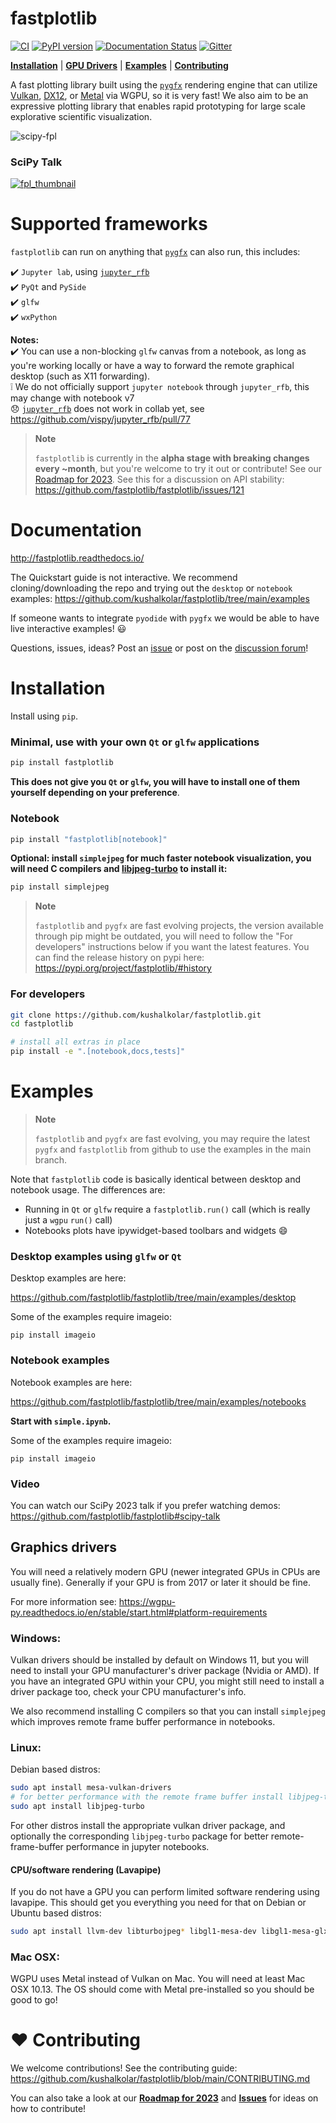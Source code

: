 # fastplotlib
[![CI](https://github.com/kushalkolar/fastplotlib/actions/workflows/ci.yml/badge.svg)](https://github.com/kushalkolar/fastplotlib/actions/workflows/ci.yml)
[![PyPI version](https://badge.fury.io/py/fastplotlib.svg)](https://badge.fury.io/py/fastplotlib)
[![Documentation Status](https://readthedocs.org/projects/fastplotlib/badge/?version=latest)](https://fastplotlib.readthedocs.io/en/latest/?badge=latest)
[![Gitter](https://badges.gitter.im/fastplotlib/community.svg)](https://gitter.im/fastplotlib/community?utm_source=badge&utm_medium=badge&utm_campaign=pr-badge)

[**Installation**](https://github.com/kushalkolar/fastplotlib#installation) | 
[**GPU Drivers**](https://github.com/kushalkolar/fastplotlib#graphics-drivers) | 
[**Examples**](https://github.com/kushalkolar/fastplotlib#examples) | 
[**Contributing**](https://github.com/kushalkolar/fastplotlib#heart-contributing)

A fast plotting library built using the [`pygfx`](https://github.com/pygfx/pygfx) rendering engine that can utilize [Vulkan](https://en.wikipedia.org/wiki/Vulkan), [DX12](https://en.wikipedia.org/wiki/DirectX#DirectX_12), or [Metal](https://developer.apple.com/metal/) via WGPU, so it is very fast! We also aim to be an expressive plotting library that enables rapid prototyping for large scale explorative scientific visualization.

![scipy-fpl](https://github.com/fastplotlib/fastplotlib/assets/9403332/b981a54c-05f9-443f-a8e4-52cd01cd802a)

### SciPy Talk

[![fpl_thumbnail](http://i3.ytimg.com/vi/Q-UJpAqljsU/hqdefault.jpg)](https://www.youtube.com/watch?v=Q-UJpAqljsU)


# Supported frameworks

`fastplotlib` can run on anything that [`pygfx`](https://github.com/pygfx/pygfx) can also run, this includes:

:heavy_check_mark: `Jupyter lab`, using [`jupyter_rfb`](https://github.com/vispy/jupyter_rfb)\
:heavy_check_mark: `PyQt` and `PySide`\
:heavy_check_mark: `glfw`\
:heavy_check_mark: `wxPython`

**Notes:**\
:heavy_check_mark: You can use a non-blocking `glfw` canvas from a notebook, as long as you're working locally or have a way to forward the remote graphical desktop (such as X11 forwarding).\
:grey_exclamation: We do not officially support `jupyter notebook` through `jupyter_rfb`, this may change with notebook v7\
:disappointed: [`jupyter_rfb`](https://github.com/vispy/jupyter_rfb) does not work in collab yet, see https://github.com/vispy/jupyter_rfb/pull/77 

> **Note**
> 
> `fastplotlib` is currently in the **alpha stage with breaking changes every ~month**, but you're welcome to try it out or contribute! See our [Roadmap for 2023](https://github.com/kushalkolar/fastplotlib/issues/55). See this for a discussion on API stability: https://github.com/fastplotlib/fastplotlib/issues/121 

# Documentation

http://fastplotlib.readthedocs.io/ 

The Quickstart guide is not interactive. We recommend cloning/downloading the repo and trying out the `desktop` or `notebook` examples: https://github.com/kushalkolar/fastplotlib/tree/main/examples

If someone wants to integrate `pyodide` with `pygfx` we would be able to have live interactive examples! :smiley:

Questions, issues, ideas? Post an [issue](https://github.com/fastplotlib/fastplotlib/issues) or post on the [discussion forum](https://github.com/fastplotlib/fastplotlib/discussions)!

# Installation

Install using `pip`.

### Minimal, use with your own `Qt` or `glfw` applications
```bash
pip install fastplotlib
```

**This does not give you `Qt` or `glfw`, you will have to install one of them yourself depending on your preference**.

### Notebook
```bash
pip install "fastplotlib[notebook]"
```

**Optional: install `simplejpeg` for much faster notebook visualization, you will need C compilers and [libjpeg-turbo](https://libjpeg-turbo.org/) to install it:**

```bash
pip install simplejpeg
```

> **Note**
>
> `fastplotlib` and `pygfx` are fast evolving projects, the version available through pip might be outdated, you will need to follow the "For developers" instructions below if you want the latest features. You can find the release history on pypi here: https://pypi.org/project/fastplotlib/#history

### For developers
```bash
git clone https://github.com/kushalkolar/fastplotlib.git
cd fastplotlib

# install all extras in place
pip install -e ".[notebook,docs,tests]"
```

# Examples

> **Note**
> 
> `fastplotlib` and `pygfx` are fast evolving, you may require the latest `pygfx` and `fastplotlib` from github to use the examples in the main branch.

Note that `fastplotlib` code is basically identical between desktop and notebook usage. The differences are:
- Running in `Qt` or `glfw` require a `fastplotlib.run()` call (which is really just a `wgpu` `run()` call)
- Notebooks plots have ipywidget-based toolbars and widgets 😄

### Desktop examples using `glfw` or `Qt`

Desktop examples are here:

https://github.com/fastplotlib/fastplotlib/tree/main/examples/desktop

Some of the examples require imageio:
```
pip install imageio
```

### Notebook examples

Notebook examples are here:

https://github.com/fastplotlib/fastplotlib/tree/main/examples/notebooks

**Start with `simple.ipynb`.**

Some of the examples require imageio:
```
pip install imageio
```

### Video

You can watch our SciPy 2023 talk if you prefer watching demos: https://github.com/fastplotlib/fastplotlib#scipy-talk

## Graphics drivers

You will need a relatively modern GPU (newer integrated GPUs in CPUs are usually fine). Generally if your GPU is from 2017 or later it should be fine.

For more information see: https://wgpu-py.readthedocs.io/en/stable/start.html#platform-requirements

### Windows:
Vulkan drivers should be installed by default on Windows 11, but you will need to install your GPU manufacturer's driver package (Nvidia or AMD). If you have an integrated GPU within your CPU, you might still need to install a driver package too, check your CPU manufacturer's info.

We also recommend installing C compilers so that you can install `simplejpeg` which improves remote frame buffer performance in notebooks.

### Linux:
Debian based distros:

```bash
sudo apt install mesa-vulkan-drivers
# for better performance with the remote frame buffer install libjpeg-turbo
sudo apt install libjpeg-turbo
```

For other distros install the appropriate vulkan driver package, and optionally the corresponding `libjpeg-turbo` package for better remote-frame-buffer performance in jupyter notebooks.

#### CPU/software rendering (Lavapipe)

If you do not have a GPU you can perform limited software rendering using lavapipe. This should get you everything you need for that on Debian or Ubuntu based distros:

```bash
sudo apt install llvm-dev libturbojpeg* libgl1-mesa-dev libgl1-mesa-glx libglapi-mesa libglx-mesa0 mesa-common-dev mesa-vulkan-drivers
```

### Mac OSX:
WGPU uses Metal instead of Vulkan on Mac. You will need at least Mac OSX 10.13. The OS should come with Metal pre-installed so you should be good to go!

# :heart: Contributing

We welcome contributions! See the contributing guide: https://github.com/kushalkolar/fastplotlib/blob/main/CONTRIBUTING.md

You can also take a look at our [**Roadmap for 2023**](https://github.com/kushalkolar/fastplotlib/issues/55) and [**Issues**](https://github.com/kushalkolar/fastplotlib/issues) for ideas on how to contribute!
